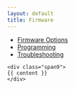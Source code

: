 ```yaml
---
layout: default
title: Firmware
---
```


<div class="container">
  <div class="row">
    <div class="span3">
      <div class="well">
        <ul class="nav nav-list">
          <li><a href="/firmware/index.html">Firmware Options</a></li>
          <li><a href="/firmware/programming.html">Programming</a></li>
          <li><a href="/firmware/troubleshooting.html">Troubleshooting</a></li>
        </ul>
      </div>
    </div>

    <div class="span9">
    {{ content }}
    </div>
  </div>
</div>
